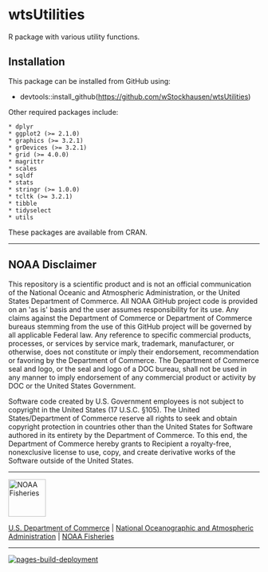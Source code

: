 wtsUtilities
============

R package with various utility functions.

## Installation

This package can be installed from GitHub using:

* devtools::install_github(https://github.com/wStockhausen/wtsUtilities)

Other required packages include:

    * dplyr
    * ggplot2 (>= 2.1.0)
    * graphics (>= 3.2.1)
    * grDevices (>= 3.2.1)
    * grid (>= 4.0.0)
    * magrittr
    * scales
    * sqldf
    * stats
    * stringr (>= 1.0.0)
    * tcltk (>= 3.2.1)
    * tibble
    * tidyselect
    * utils
    
These packages are available from CRAN.

****************************

## NOAA Disclaimer

This repository is a scientific product and is not an official communication of the National Oceanic and Atmospheric Administration, or the United States Department of Commerce. All NOAA GitHub project code is provided on an 'as is' basis and the user assumes responsibility for its use. Any claims against the Department of Commerce or Department of Commerce bureaus stemming from the use of this GitHub project will be governed by all applicable Federal law. Any reference to specific commercial products, processes, or services by service mark, trademark, manufacturer, or otherwise, does not constitute or imply their endorsement, recommendation or favoring by the Department of Commerce. The Department of Commerce seal and logo, or the seal and logo of a DOC bureau, shall not be used in any manner to imply endorsement of any commercial product or activity by DOC or the United States Government.

Software code created by U.S. Government employees is not subject to copyright in the United States (17 U.S.C. §105). The United States/Department of Commerce reserve all rights to seek and obtain copyright protection in countries other than the United States for Software authored in its entirety by the Department of Commerce. To this end, the Department of Commerce hereby grants to Recipient a royalty-free, nonexclusive license to use, copy, and create derivative works of the Software outside of the United States.

****************************

<img src="https://raw.githubusercontent.com/nmfs-general-modeling-tools/nmfspalette/main/man/figures/noaa-fisheries-rgb-2line-horizontal-small.png" height="75" alt="NOAA Fisheries">

[U.S. Department of Commerce](https://www.commerce.gov/) | [National Oceanographic and Atmospheric Administration](https://www.noaa.gov) | [NOAA Fisheries](https://www.fisheries.noaa.gov/)

****************************

[![pages-build-deployment](https://github.com/wStockhausen/wtsUtilities/actions/workflows/pages/pages-build-deployment/badge.svg?branch=gh-pages)](https://github.com/wStockhausen/wtsUtilities/actions/workflows/pages/pages-build-deployment)

